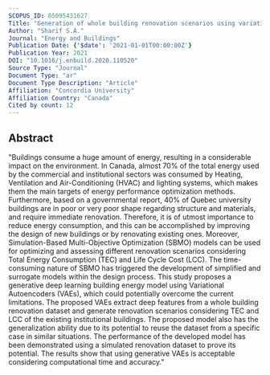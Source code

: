 ```yaml
---
SCOPUS_ID: 85095431627
Title: "Generation of whole building renovation scenarios using variational autoencoders"
Author: "Sharif S.A."
Journal: "Energy and Buildings"
Publication Date: {'$date': '2021-01-01T00:00:00Z'}
Publication Year: 2021
DOI: "10.1016/j.enbuild.2020.110520"
Source Type: "Journal"
Document Type: "ar"
Document Type Description: "Article"
Affiliation: "Concordia University"
Affiliation Country: "Canada"
Cited by count: 12
---
```


## Abstract
"Buildings consume a huge amount of energy, resulting in a considerable impact on the environment. In Canada, almost 70% of the total energy used by the commercial and institutional sectors was consumed by Heating, Ventilation and Air-Conditioning (HVAC) and lighting systems, which makes them the main targets of energy performance optimization methods. Furthermore, based on a governmental report, 40% of Quebec university buildings are in poor or very poor shape regarding structure and materials, and require immediate renovation. Therefore, it is of utmost importance to reduce energy consumption, and this can be accomplished by improving the design of new buildings or by renovating existing ones. Moreover, Simulation-Based Multi-Objective Optimization (SBMO) models can be used for optimizing and assessing different renovation scenarios considering Total Energy Consumption (TEC) and Life Cycle Cost (LCC). The time-consuming nature of SBMO has triggered the development of simplified and surrogate models within the design process. This study proposes a generative deep learning building energy model using Variational Autoencoders (VAEs), which could potentially overcome the current limitations. The proposed VAEs extract deep features from a whole building renovation dataset and generate renovation scenarios considering TEC and LCC of the existing institutional buildings. The proposed model also has the generalization ability due to its potential to reuse the dataset from a specific case in similar situations. The performance of the developed model has been demonstrated using a simulated renovation dataset to prove its potential. The results show that using generative VAEs is acceptable considering computational time and accuracy."
